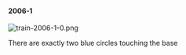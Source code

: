 #### 2006-1
![train-2006-1-0.png](https://github.com/lil-lab/nlvr/raw/master/nlvr/train/images/69/train-2006-1-0.png "train-2006-1-0.png")

There are exactly two blue circles touching the base